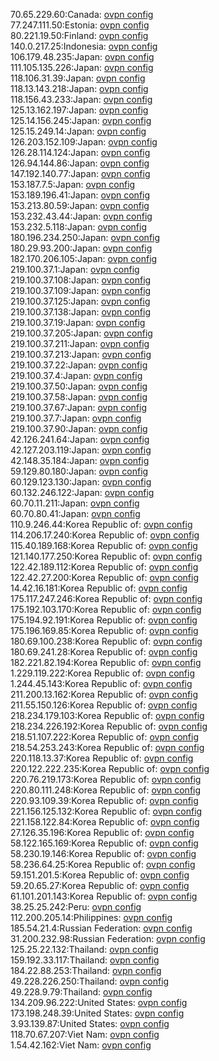 70.65.229.60:Canada: [ovpn config](vpn/70_65_229_60.ovpn)  
77.247.111.50:Estonia: [ovpn config](vpn/77_247_111_50.ovpn)  
80.221.19.50:Finland: [ovpn config](vpn/80_221_19_50.ovpn)  
140.0.217.25:Indonesia: [ovpn config](vpn/140_0_217_25.ovpn)  
106.179.48.235:Japan: [ovpn config](vpn/106_179_48_235.ovpn)  
111.105.135.226:Japan: [ovpn config](vpn/111_105_135_226.ovpn)  
118.106.31.39:Japan: [ovpn config](vpn/118_106_31_39.ovpn)  
118.13.143.218:Japan: [ovpn config](vpn/118_13_143_218.ovpn)  
118.156.43.233:Japan: [ovpn config](vpn/118_156_43_233.ovpn)  
125.13.162.197:Japan: [ovpn config](vpn/125_13_162_197.ovpn)  
125.14.156.245:Japan: [ovpn config](vpn/125_14_156_245.ovpn)  
125.15.249.14:Japan: [ovpn config](vpn/125_15_249_14.ovpn)  
126.203.152.109:Japan: [ovpn config](vpn/126_203_152_109.ovpn)  
126.28.114.124:Japan: [ovpn config](vpn/126_28_114_124.ovpn)  
126.94.144.86:Japan: [ovpn config](vpn/126_94_144_86.ovpn)  
147.192.140.77:Japan: [ovpn config](vpn/147_192_140_77.ovpn)  
153.187.7.5:Japan: [ovpn config](vpn/153_187_7_5.ovpn)  
153.189.196.41:Japan: [ovpn config](vpn/153_189_196_41.ovpn)  
153.213.80.59:Japan: [ovpn config](vpn/153_213_80_59.ovpn)  
153.232.43.44:Japan: [ovpn config](vpn/153_232_43_44.ovpn)  
153.232.5.118:Japan: [ovpn config](vpn/153_232_5_118.ovpn)  
180.196.234.250:Japan: [ovpn config](vpn/180_196_234_250.ovpn)  
180.29.93.200:Japan: [ovpn config](vpn/180_29_93_200.ovpn)  
182.170.206.105:Japan: [ovpn config](vpn/182_170_206_105.ovpn)  
219.100.37.1:Japan: [ovpn config](vpn/219_100_37_1.ovpn)  
219.100.37.108:Japan: [ovpn config](vpn/219_100_37_108.ovpn)  
219.100.37.109:Japan: [ovpn config](vpn/219_100_37_109.ovpn)  
219.100.37.125:Japan: [ovpn config](vpn/219_100_37_125.ovpn)  
219.100.37.138:Japan: [ovpn config](vpn/219_100_37_138.ovpn)  
219.100.37.19:Japan: [ovpn config](vpn/219_100_37_19.ovpn)  
219.100.37.205:Japan: [ovpn config](vpn/219_100_37_205.ovpn)  
219.100.37.211:Japan: [ovpn config](vpn/219_100_37_211.ovpn)  
219.100.37.213:Japan: [ovpn config](vpn/219_100_37_213.ovpn)  
219.100.37.22:Japan: [ovpn config](vpn/219_100_37_22.ovpn)  
219.100.37.4:Japan: [ovpn config](vpn/219_100_37_4.ovpn)  
219.100.37.50:Japan: [ovpn config](vpn/219_100_37_50.ovpn)  
219.100.37.58:Japan: [ovpn config](vpn/219_100_37_58.ovpn)  
219.100.37.67:Japan: [ovpn config](vpn/219_100_37_67.ovpn)  
219.100.37.7:Japan: [ovpn config](vpn/219_100_37_7.ovpn)  
219.100.37.90:Japan: [ovpn config](vpn/219_100_37_90.ovpn)  
42.126.241.64:Japan: [ovpn config](vpn/42_126_241_64.ovpn)  
42.127.203.119:Japan: [ovpn config](vpn/42_127_203_119.ovpn)  
42.148.35.184:Japan: [ovpn config](vpn/42_148_35_184.ovpn)  
59.129.80.180:Japan: [ovpn config](vpn/59_129_80_180.ovpn)  
60.129.123.130:Japan: [ovpn config](vpn/60_129_123_130.ovpn)  
60.132.246.122:Japan: [ovpn config](vpn/60_132_246_122.ovpn)  
60.70.11.211:Japan: [ovpn config](vpn/60_70_11_211.ovpn)  
60.70.80.41:Japan: [ovpn config](vpn/60_70_80_41.ovpn)  
110.9.246.44:Korea Republic of: [ovpn config](vpn/110_9_246_44.ovpn)  
114.206.17.240:Korea Republic of: [ovpn config](vpn/114_206_17_240.ovpn)  
115.40.189.168:Korea Republic of: [ovpn config](vpn/115_40_189_168.ovpn)  
121.140.177.250:Korea Republic of: [ovpn config](vpn/121_140_177_250.ovpn)  
122.42.189.112:Korea Republic of: [ovpn config](vpn/122_42_189_112.ovpn)  
122.42.27.200:Korea Republic of: [ovpn config](vpn/122_42_27_200.ovpn)  
14.42.16.181:Korea Republic of: [ovpn config](vpn/14_42_16_181.ovpn)  
175.117.247.246:Korea Republic of: [ovpn config](vpn/175_117_247_246.ovpn)  
175.192.103.170:Korea Republic of: [ovpn config](vpn/175_192_103_170.ovpn)  
175.194.92.191:Korea Republic of: [ovpn config](vpn/175_194_92_191.ovpn)  
175.196.169.85:Korea Republic of: [ovpn config](vpn/175_196_169_85.ovpn)  
180.69.100.238:Korea Republic of: [ovpn config](vpn/180_69_100_238.ovpn)  
180.69.241.28:Korea Republic of: [ovpn config](vpn/180_69_241_28.ovpn)  
182.221.82.194:Korea Republic of: [ovpn config](vpn/182_221_82_194.ovpn)  
1.229.119.222:Korea Republic of: [ovpn config](vpn/1_229_119_222.ovpn)  
1.244.45.143:Korea Republic of: [ovpn config](vpn/1_244_45_143.ovpn)  
211.200.13.162:Korea Republic of: [ovpn config](vpn/211_200_13_162.ovpn)  
211.55.150.126:Korea Republic of: [ovpn config](vpn/211_55_150_126.ovpn)  
218.234.179.103:Korea Republic of: [ovpn config](vpn/218_234_179_103.ovpn)  
218.234.226.192:Korea Republic of: [ovpn config](vpn/218_234_226_192.ovpn)  
218.51.107.222:Korea Republic of: [ovpn config](vpn/218_51_107_222.ovpn)  
218.54.253.243:Korea Republic of: [ovpn config](vpn/218_54_253_243.ovpn)  
220.118.13.37:Korea Republic of: [ovpn config](vpn/220_118_13_37.ovpn)  
220.122.222.235:Korea Republic of: [ovpn config](vpn/220_122_222_235.ovpn)  
220.76.219.173:Korea Republic of: [ovpn config](vpn/220_76_219_173.ovpn)  
220.80.111.248:Korea Republic of: [ovpn config](vpn/220_80_111_248.ovpn)  
220.93.109.39:Korea Republic of: [ovpn config](vpn/220_93_109_39.ovpn)  
221.156.125.132:Korea Republic of: [ovpn config](vpn/221_156_125_132.ovpn)  
221.158.122.84:Korea Republic of: [ovpn config](vpn/221_158_122_84.ovpn)  
27.126.35.196:Korea Republic of: [ovpn config](vpn/27_126_35_196.ovpn)  
58.122.165.169:Korea Republic of: [ovpn config](vpn/58_122_165_169.ovpn)  
58.230.19.146:Korea Republic of: [ovpn config](vpn/58_230_19_146.ovpn)  
58.236.64.25:Korea Republic of: [ovpn config](vpn/58_236_64_25.ovpn)  
59.151.201.5:Korea Republic of: [ovpn config](vpn/59_151_201_5.ovpn)  
59.20.65.27:Korea Republic of: [ovpn config](vpn/59_20_65_27.ovpn)  
61.101.201.143:Korea Republic of: [ovpn config](vpn/61_101_201_143.ovpn)  
38.25.25.242:Peru: [ovpn config](vpn/38_25_25_242.ovpn)  
112.200.205.14:Philippines: [ovpn config](vpn/112_200_205_14.ovpn)  
185.54.21.4:Russian Federation: [ovpn config](vpn/185_54_21_4.ovpn)  
31.200.232.98:Russian Federation: [ovpn config](vpn/31_200_232_98.ovpn)  
125.25.22.132:Thailand: [ovpn config](vpn/125_25_22_132.ovpn)  
159.192.33.117:Thailand: [ovpn config](vpn/159_192_33_117.ovpn)  
184.22.88.253:Thailand: [ovpn config](vpn/184_22_88_253.ovpn)  
49.228.226.250:Thailand: [ovpn config](vpn/49_228_226_250.ovpn)  
49.228.9.79:Thailand: [ovpn config](vpn/49_228_9_79.ovpn)  
134.209.96.222:United States: [ovpn config](vpn/134_209_96_222.ovpn)  
173.198.248.39:United States: [ovpn config](vpn/173_198_248_39.ovpn)  
3.93.139.87:United States: [ovpn config](vpn/3_93_139_87.ovpn)  
118.70.67.207:Viet Nam: [ovpn config](vpn/118_70_67_207.ovpn)  
1.54.42.162:Viet Nam: [ovpn config](vpn/1_54_42_162.ovpn)  
